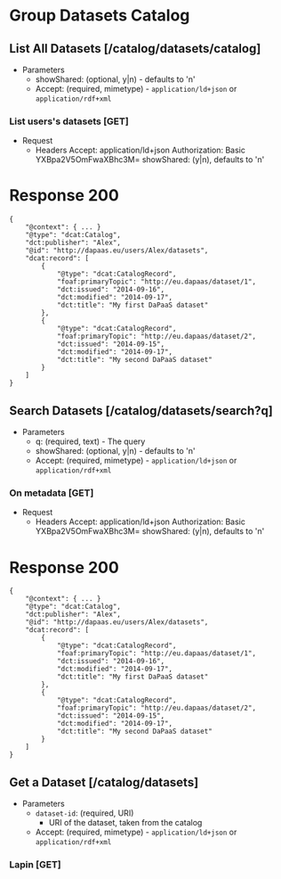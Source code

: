 # Group Datasets Catalog

## List All Datasets [/catalog/datasets/catalog]

+ Parameters
    + showShared: (optional, y|n) - defaults to 'n'
    + Accept: (required, mimetype) - 
      ```application/ld+json``` or ```application/rdf+xml```

### List users's datasets [GET]

+ Request
    + Headers
        Accept: application/ld+json
        Authorization: Basic YXBpa2V5OmFwaXBhc3M=
        showShared: (y|n), defaults to 'n'

# Response 200

    {
        "@context": { ... }
        "@type": "dcat:Catalog",
        "dct:publisher": "Alex",
        "@id": "http://dapaas.eu/users/Alex/datasets",
        "dcat:record": [
            {
                "@type": "dcat:CatalogRecord",
                "foaf:primaryTopic": "http://eu.dapaas/dataset/1",
                "dct:issued": "2014-09-16",
                "dct:modified": "2014-09-17",
                "dct:title": "My first DaPaaS dataset"
            },
            {
                "@type": "dcat:CatalogRecord",
                "foaf:primaryTopic": "http://eu.dapaas/dataset/2",
                "dct:issued": "2014-09-15",
                "dct:modified": "2014-09-17",
                "dct:title": "My second DaPaaS dataset"
            }
        ]
    }

## Search Datasets [/catalog/datasets/search?q]

+ Parameters
    + q: (required, text) - The query  
    + showShared: (optional, y|n) - defaults to 'n'
    + Accept: (required, mimetype) - 
      ```application/ld+json``` or ```application/rdf+xml```

### On metadata [GET]
+ Request
    + Headers
        Accept: application/ld+json
        Authorization: Basic YXBpa2V5OmFwaXBhc3M=
        showShared: (y|n), defaults to 'n'

# Response 200

    {
        "@context": { ... }
        "@type": "dcat:Catalog",
        "dct:publisher": "Alex",
        "@id": "http://dapaas.eu/users/Alex/datasets",
        "dcat:record": [
            {
                "@type": "dcat:CatalogRecord",
                "foaf:primaryTopic": "http://eu.dapaas/dataset/1",
                "dct:issued": "2014-09-16",
                "dct:modified": "2014-09-17",
                "dct:title": "My first DaPaaS dataset"
            },
            {
                "@type": "dcat:CatalogRecord",
                "foaf:primaryTopic": "http://eu.dapaas/dataset/2",
                "dct:issued": "2014-09-15",
                "dct:modified": "2014-09-17",
                "dct:title": "My second DaPaaS dataset"
            }
        ]
    }

## Get a Dataset [/catalog/datasets]

+ Parameters
    + `dataset-id`: (required, URI)
        - URI of the dataset, taken from the catalog
    + Accept: (required, mimetype) - 
      ```application/ld+json``` or ```application/rdf+xml```

### Lapin [GET]

